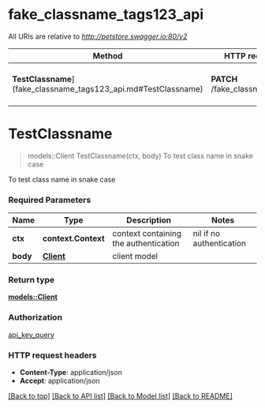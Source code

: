 # fake_classname_tags123_api

All URIs are relative to *http://petstore.swagger.io:80/v2*

Method | HTTP request | Description
------------- | ------------- | -------------
**TestClassname**](fake_classname_tags123_api.md#TestClassname) | **PATCH** /fake_classname_test | To test class name in snake case


# **TestClassname**
> models::Client TestClassname(ctx, body)
To test class name in snake case

To test class name in snake case

### Required Parameters

Name | Type | Description  | Notes
------------- | ------------- | ------------- | -------------
 **ctx** | **context.Context** | context containing the authentication | nil if no authentication
  **body** | [**Client**](Client.md)| client model | 

### Return type

[**models::Client**](Client.md)

### Authorization

[api_key_query](../README.md#api_key_query)

### HTTP request headers

 - **Content-Type**: application/json
 - **Accept**: application/json

[[Back to top]](#) [[Back to API list]](../README.md#documentation-for-api-endpoints) [[Back to Model list]](../README.md#documentation-for-models) [[Back to README]](../README.md)

